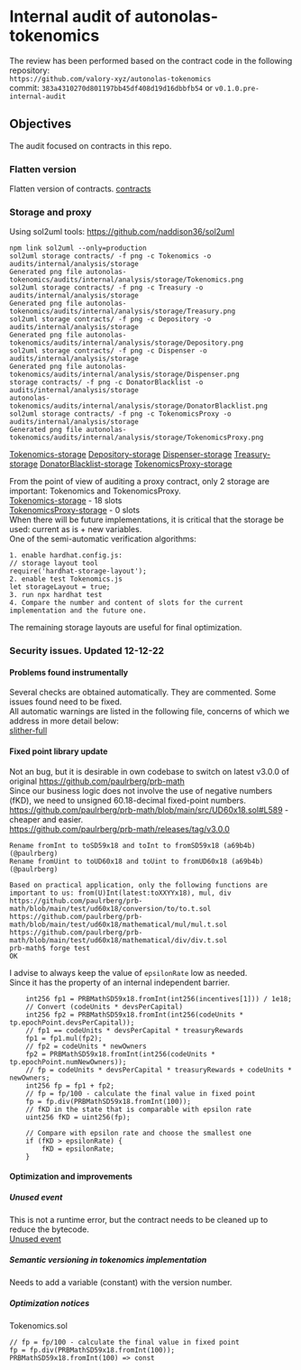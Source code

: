 # Internal audit of autonolas-tokenomics
The review has been performed based on the contract code in the following repository:<br>
`https://github.com/valory-xyz/autonolas-tokenomics` <br>
commit: `383a4310270d801197bb45df408d19d16dbbfb54` or `v0.1.0.pre-internal-audit`<br> 

## Objectives
The audit focused on contracts in this repo.

### Flatten version
Flatten version of contracts. [contracts](https://github.com/valory-xyz/autonolas-tokenomics/blob/main/audits/internal/analysis/contracts) 

### Storage and proxy
Using sol2uml tools: https://github.com/naddison36/sol2uml <br>
```
npm link sol2uml --only=production
sol2uml storage contracts/ -f png -c Tokenomics -o audits/internal/analysis/storage
Generated png file autonolas-tokenomics/audits/internal/analysis/storage/Tokenomics.png
sol2uml storage contracts/ -f png -c Treasury -o audits/internal/analysis/storage          
Generated png file autonolas-tokenomics/audits/internal/analysis/storage/Treasury.png
sol2uml storage contracts/ -f png -c Depository -o audits/internal/analysis/storage
Generated png file autonolas-tokenomics/audits/internal/analysis/storage/Depository.png
sol2uml storage contracts/ -f png -c Dispenser -o audits/internal/analysis/storage          
Generated png file autonolas-tokenomics/audits/internal/analysis/storage/Dispenser.png
storage contracts/ -f png -c DonatorBlacklist -o audits/internal/analysis/storage         
autonolas-tokenomics/audits/internal/analysis/storage/DonatorBlacklist.png
sol2uml storage contracts/ -f png -c TokenomicsProxy -o audits/internal/analysis/storage                
Generated png file autonolas-tokenomics/audits/internal/analysis/storage/TokenomicsProxy.png
```
[Tokenomics-storage](https://github.com/valory-xyz/autonolas-tokenomics/blob/main/audits/internal/analysis/storage/Tokenomics.png) 
[Depository-storage](https://github.com/valory-xyz/autonolas-tokenomics/blob/main/audits/internal/analysis/storage/Depository.png)
[Dispenser-storage](https://github.com/valory-xyz/autonolas-tokenomics/blob/main/audits/internal/analysis/storage/Dispenser.png)
[Treasury-storage](https://github.com/valory-xyz/autonolas-tokenomics/blob/main/audits/internal/analysis/storage/Treasury.png)
[DonatorBlacklist-storage](https://github.com/valory-xyz/autonolas-tokenomics/blob/main/audits/internal/analysis/storage/DonatorBlacklist.png)
[TokenomicsProxy-storage](https://github.com/valory-xyz/autonolas-tokenomics/blob/main/audits/internal/analysis/storage/TokenomicsProxy.png)

From the point of view of auditing a proxy contract, only 2 storage are important: Tokenomics and TokenomicsProxy. <br>
[Tokenomics-storage](https://github.com/valory-xyz/autonolas-tokenomics/blob/main/audits/internal/analysis/storage/Tokenomics.png) - 18 slots <br>
[TokenomicsProxy-storage](https://github.com/valory-xyz/autonolas-tokenomics/blob/main/audits/internal/analysis/storage/TokenomicsProxy.png) - 0 slots <br>
When there will be future implementations, it is critical that the storage be used: current as is + new variables. <br>
One of the semi-automatic verification algorithms:
```
1. enable hardhat.config.js:
// storage layout tool
require('hardhat-storage-layout');
2. enable test Tokenomics.js
let storageLayout = true;
3. run npx hardhat test
4. Compare the number and content of slots for the current implementation and the future one.
```
The remaining storage layouts are useful for final optimization. <br>

### Security issues. Updated 12-12-22
#### Problems found instrumentally
Several checks are obtained automatically. They are commented. Some issues found need to be fixed. <br>
All automatic warnings are listed in the following file, concerns of which we address in more detail below: <br>
[slither-full](https://github.com/valory-xyz/autonolas-tokenomics/blob/main/audits/internal/analysis/slither_full.txt)

#### Fixed point library update
Not an bug, but it is desirable in own codebase to switch on latest v3.0.0 of original https://github.com/paulrberg/prb-math <br>
Since our business logic does not involve the use of negative numbers (fKD), we need to unsigned 60.18-decimal fixed-point numbers. <br>
https://github.com/paulrberg/prb-math/blob/main/src/UD60x18.sol#L589 - сheaper and easier. <br>
https://github.com/paulrberg/prb-math/releases/tag/v3.0.0
```
Rename fromInt to toSD59x18 and toInt to fromSD59x18 (a69b4b) (@paulrberg)
Rename fromUint to toUD60x18 and toUint to fromUD60x18 (a69b4b) (@paulrberg)
```
```
Based on practical application, only the following functions are important to us: from(U)Int(latest:toXXYYx18), mul, div
https://github.com/paulrberg/prb-math/blob/main/test/ud60x18/conversion/to/to.t.sol
https://github.com/paulrberg/prb-math/blob/main/test/ud60x18/mathematical/mul/mul.t.sol
https://github.com/paulrberg/prb-math/blob/main/test/ud60x18/mathematical/div/div.t.sol
prb-math$ forge test
OK
```
I advise to always keep the value of `epsilonRate` low as needed. <br>
Since it has the property of an internal independent barrier.
```
    int256 fp1 = PRBMathSD59x18.fromInt(int256(incentives[1])) / 1e18;
    // Convert (codeUnits * devsPerCapital)
    int256 fp2 = PRBMathSD59x18.fromInt(int256(codeUnits * tp.epochPoint.devsPerCapital));
    // fp1 == codeUnits * devsPerCapital * treasuryRewards
    fp1 = fp1.mul(fp2);
    // fp2 = codeUnits * newOwners
    fp2 = PRBMathSD59x18.fromInt(int256(codeUnits * tp.epochPoint.numNewOwners));
    // fp = codeUnits * devsPerCapital * treasuryRewards + codeUnits * newOwners;
    int256 fp = fp1 + fp2;
    // fp = fp/100 - calculate the final value in fixed point
    fp = fp.div(PRBMathSD59x18.fromInt(100));
    // fKD in the state that is comparable with epsilon rate
    uint256 fKD = uint256(fp);

    // Compare with epsilon rate and choose the smallest one
    if (fKD > epsilonRate) {
        fKD = epsilonRate;
    }
```
#### Optimization and improvements
##### Unused event
This is not a runtime error, but the contract needs to be cleaned up to reduce the bytecode. <br>
[Unused event](https://github.com/valory-xyz/autonolas-tokenomics/blob/main/audits/internal/analysis/unused_event.md)

##### Semantic versioning in tokenomics implementation
Needs to add a variable (constant) with the version number.

##### Optimization notices
Tokenomics.sol <br>
```
// fp = fp/100 - calculate the final value in fixed point
fp = fp.div(PRBMathSD59x18.fromInt(100));
PRBMathSD59x18.fromInt(100) => const
```